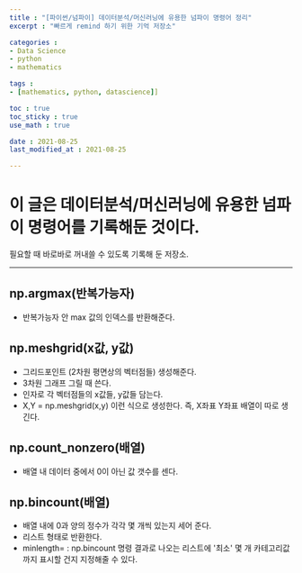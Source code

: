 ```yaml
---
title : "[파이썬/넘파이] 데이터분석/머신러닝에 유용한 넘파이 명령어 정리"
excerpt : "빠르게 remind 하기 위한 기억 저장소"

categories : 
- Data Science
- python
- mathematics

tags : 
- [mathematics, python, datascience]]

toc : true 
toc_sticky : true 
use_math : true

date : 2021-08-25
last_modified_at : 2021-08-25

---
```


# 이 글은 데이터분석/머신러닝에 유용한 넘파이 명령어를 기록해둔 것이다. 

필요할 때 바로바로 꺼내쓸 수 있도록 기록해 둔 저장소. 

---

## np.argmax(반복가능자)
- 반복가능자 안 max 값의 인덱스를 반환해준다.

## np.meshgrid(x값, y값)
- 그리드포인트 (2차원 평면상의 벡터점들) 생성해준다.
- 3차원 그래프 그릴 때 쓴다. 
- 인자로 각 벡터점들의 x값들, y값들 담는다. 
- X,Y = np.meshgrid(x,y) 이런 식으로 생성한다. 즉, X좌표 Y좌표 배열이 따로 생긴다. 

## np.count_nonzero(배열)
- 배열 내 데이터 중에서 0이 아닌 값 갯수를 센다. 

## np.bincount(배열)
- 배열 내에 0과 양의 정수가 각각 몇 개씩 있는지 세어 준다. 
- 리스트 형태로 반환한다. 
- minlength= : np.bincount 명령 결과로 나오는 리스트에 '최소' 몇 개 카테고리값까지 표시할 건지 지정해줄 수 있다. 


